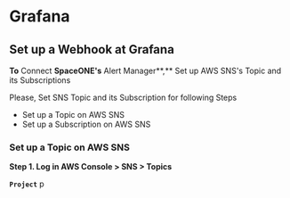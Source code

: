 # Grafana

## Set up a Webhook at Grafana

**To** Connect **SpaceONE's** Alert Manager**,** Set up AWS SNS's Topic and its Subscriptions

Please, Set SNS Topic and its Subscription for following Steps

* Set up a Topic on AWS SNS
* Set up a Subscription on AWS SNS

### Set up a Topic on AWS SNS

**Step 1. Log in AWS Console &gt; SNS &gt; Topics**



**`Project`**  p

